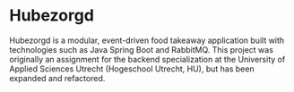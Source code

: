 # Hubezorgd
Hubezorgd is a modular, event-driven food takeaway application built with technologies such as Java Spring Boot and
RabbitMQ. This project was originally an assignment for the backend specialization at the University of Applied
Sciences Utrecht (Hogeschool Utrecht, HU), but has been expanded and refactored.
